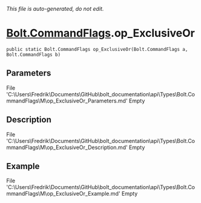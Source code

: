 *This file is auto-generated, do not edit.*

# [Bolt.CommandFlags](Types/Bolt.CommandFlags.md).op_ExclusiveOr
`public static Bolt.CommandFlags op_ExclusiveOr(Bolt.CommandFlags a, Bolt.CommandFlags b)`
## Parameters
File 'C:\Users\Fredrik\Documents\GitHub\bolt_documentation\api\Types\Bolt.CommandFlags\M\op_ExclusiveOr_Parameters.md' Empty
## Description
File 'C:\Users\Fredrik\Documents\GitHub\bolt_documentation\api\Types\Bolt.CommandFlags\M\op_ExclusiveOr_Description.md' Empty
## Example
File 'C:\Users\Fredrik\Documents\GitHub\bolt_documentation\api\Types\Bolt.CommandFlags\M\op_ExclusiveOr_Example.md' Empty
